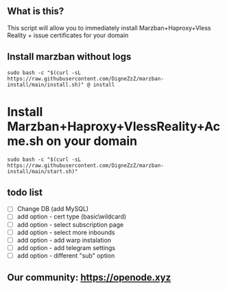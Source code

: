 ## What is this?
This script will allow you to immediately install Marzban+Haproxy+Vless Reality + issue certificates for your domain

## Install marzban without logs
```
sudo bash -c "$(curl -sL https://raw.githubusercontent.com/DigneZzZ/marzban-install/main/install.sh)" @ install
```
# Install Marzban+Haproxy+VlessReality+Acme.sh on your domain
```
sudo bash -c "$(curl -sL https://raw.githubusercontent.com/DigneZzZ/marzban-install/main/start.sh)" 
```

## todo list
- [ ] Change DB (add MySQL)
- [ ] add option - cert type (basic\wildcard)
- [ ] add option - select subscription page
- [ ] add option - select more inbounds
- [ ] add option - add warp instalation
- [ ] add option - add telegram settings
- [ ] add option - different "sub" option
## Our community: https://openode.xyz
